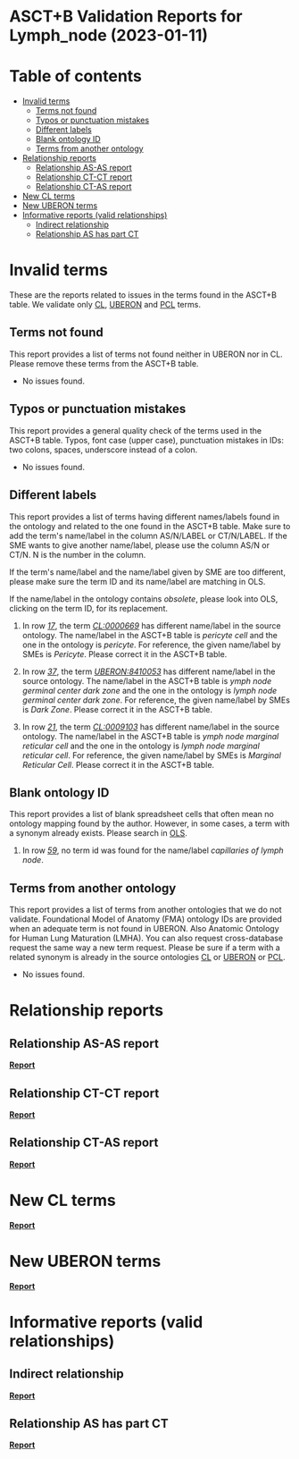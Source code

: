 
ASCT+B Validation Reports for Lymph_node (2023-01-11)
=====================================================

Table of contents
=================

* [Invalid terms](#invalid-terms)
	* [Terms not found](#terms-not-found)
	* [Typos or punctuation mistakes](#typos-or-punctuation-mistakes)
	* [Different labels](#different-labels)
	* [Blank ontology ID](#blank-ontology-id)
	* [Terms from another ontology](#terms-from-another-ontology)
* [Relationship reports](#relationship-reports)
	* [Relationship AS-AS report](#relationship-as-as-report)
	* [Relationship CT-CT report](#relationship-ct-ct-report)
	* [Relationship CT-AS report](#relationship-ct-as-report)
* [New CL terms](#new-cl-terms)
* [New UBERON terms](#new-uberon-terms)
* [Informative reports (valid relationships)](#informative-reports-valid-relationships)
	* [Indirect relationship](#indirect-relationship)
	* [Relationship AS has part CT](#relationship-as-has-part-ct)

# Invalid terms


These are the reports related to issues in the terms found in the ASCT+B table. We validate only [CL](https://www.ebi.ac.uk/ols/ontologies/cl), [UBERON](https://www.ebi.ac.uk/ols/ontologies/uberon) and [PCL](https://www.ebi.ac.uk/ols/ontologies/pcl) terms.
## Terms not found


This report provides a list of terms not found neither in UBERON nor in CL. Please remove these terms from the ASCT+B table.  
  
- No issues found.


## Typos or punctuation mistakes


This report provides a general quality check of the terms used in the ASCT+B table. Typos, font case (upper case), punctuation mistakes in IDs: two colons, spaces, underscore instead of a colon.  
  
- No issues found.


## Different labels


This report provides a list of terms having different names/labels found in the ontology and related to the one found in the ASCT+B table. Make sure to add the term's name/label in the column AS/N/LABEL or CT/N/LABEL. If the SME wants to give another name/label, please use the column AS/N or CT/N. N is the number in the column.

If the term's name/label and the name/label given by SME are too different, please make sure the term ID and its name/label are matching in OLS.

If the name/label in the ontology contains *obsolete*, please look into OLS, clicking on the term ID, for its replacement.  
  
1. In row _[17](https://docs.google.com/spreadsheets/d/1_VWj_dD1dbmnBf8t0wptXvpy1oyyllZ1tXc0aKo2MSA/edit#gid=1223566381&range=17:17)_, the term _[CL:0000669](http://purl.obolibrary.org/obo/CL_0000669)_ has different name/label in the source ontology. The name/label in the ASCT+B table is _pericyte cell_ and the one in the ontology is _pericyte_. For reference, the given name/label by SMEs is _Pericyte_. Please correct it in the ASCT+B table.

1. In row _[37](https://docs.google.com/spreadsheets/d/1_VWj_dD1dbmnBf8t0wptXvpy1oyyllZ1tXc0aKo2MSA/edit#gid=1223566381&range=37:37)_, the term _[UBERON:8410053](http://purl.obolibrary.org/obo/UBERON_8410053)_ has different name/label in the source ontology. The name/label in the ASCT+B table is _ymph node germinal center dark zone_ and the one in the ontology is _lymph node germinal center dark zone_. For reference, the given name/label by SMEs is _Dark Zone_. Please correct it in the ASCT+B table.

1. In row _[21](https://docs.google.com/spreadsheets/d/1_VWj_dD1dbmnBf8t0wptXvpy1oyyllZ1tXc0aKo2MSA/edit#gid=1223566381&range=21:21)_, the term _[CL:0009103](http://purl.obolibrary.org/obo/CL_0009103)_ has different name/label in the source ontology. The name/label in the ASCT+B table is _ymph node marginal reticular cell_ and the one in the ontology is _lymph node marginal reticular cell_. For reference, the given name/label by SMEs is _Marginal Reticular Cell_. Please correct it in the ASCT+B table.


## Blank ontology ID


This report provides a list of blank spreadsheet cells that often mean no ontology mapping found by the author. However, in some cases, a term with a synonym already exists. Please search in [OLS](https://www.ebi.ac.uk/ols/index).  
  
1. In row _[59](https://docs.google.com/spreadsheets/d/1_VWj_dD1dbmnBf8t0wptXvpy1oyyllZ1tXc0aKo2MSA/edit#gid=1223566381&range=59:59)_, no term id was found for the name/label _capillaries of lymph node_.


## Terms from another ontology


This report provides a list of terms from another ontologies that we do not validate. Foundational Model of Anatomy (FMA) ontology IDs are provided when an adequate term is not found in UBERON. Also Anatomic Ontology for Human Lung Maturation (LMHA). You can also request cross-database request the same way a new term request. Please be sure if a term with a related synonym is already in the source ontologies [CL](https://www.ebi.ac.uk/ols/ontologies/cl) or [UBERON](https://www.ebi.ac.uk/ols/ontologies/uberon) or [PCL](https://www.ebi.ac.uk/ols/ontologies/pcl).  
  
- No issues found.


# Relationship reports

## Relationship AS-AS report
[**Report**](class_Lymph_node_log.tsv)
## Relationship CT-CT report
[**Report**](class_Lymph_node_log.tsv)
## Relationship CT-AS report
[**Report**](Lymph_node_AS_CT_strict_log.tsv)
# New CL terms
[**Report**](new_cl_terms_Lymph_node.tsv)
# New UBERON terms
[**Report**](new_uberon_terms_Lymph_node.tsv)
# Informative reports (valid relationships)

## Indirect relationship
[**Report**](class_Lymph_node_indirect_log.tsv)
## Relationship AS has part CT
[**Report**](Lymph_node_AS_has_part_CT_log.tsv)
